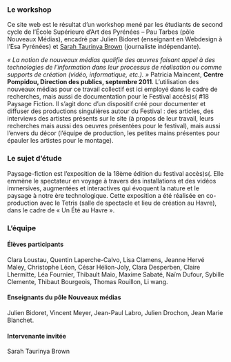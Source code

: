 ### Le workshop

Ce site web est le résultat d’un workshop mené par les étudiants de second cycle de l’École Supérieure d’Art des Pyrénées – Pau Tarbes (pôle Nouveaux Médias), encadré par Julien Bidoret (enseignant en Webdesign à l’Esa Pyrénées) et [Sarah Taurinya Brown](http://enreportagepermanent.com/) (journaliste indépendante).

*«  La notion de nouveaux médias qualifie des œuvres faisant appel à des technologies de l’information dans leur processus de réalisation ou comme supports de création (vidéo, informatique, etc.). »* Patricia Maincent, **Centre Pompidou, Direction des publics, septembre 2011**.
L’utilisation des nouveaux médias pour ce travail collectif est ici employé dans le cadre de recherches, mais aussi de documentation pour le Festival accès)s( #18 Paysage Fiction.
Il s’agit donc d’un dispositif créé pour documenter et diffuser des productions singulières autour du Festival : des articles, des interviews des artistes présents sur le site (à propos de leur travail, leurs recherches mais aussi des oeuvres présentées pour le festival), mais aussi l’envers du décor (l’équipe de production, les petites mains présentes pour épauler les artistes pour le montage).


### Le sujet d’étude
Paysage-fiction est l’exposition de la 18ème édition du festival accès)s(. Elle emmène le spectateur en voyage à travers des installations et des vidéos immersives, augmentées et interactives qui évoquent la nature et le paysage à notre ère technologique.
Cette exposition a été réalisée en co-production avec le Tetris (salle de spectacle et lieu de création au Havre), dans le cadre de « Un Été au Havre ».

### L’équipe
#### Élèves participants
Clara Loustau, Quentin Laperche-Calvo, Lisa Clamens, Jeanne Hervé Maley, Christophe Léon, César Hélion-Joly, Clara Desperben, Claire Lhermitte, Léa Fournier, Thibault Maio, Maxime Sabaté, Naïm Dufour, Sybille Clemente, Thibaut Bourgeois, Thomas Rouillon, Li wang.

#### Enseignants du pôle Nouveaux médias
Julien Bidoret, Vincent Meyer, Jean-Paul Labro, Julien Drochon, Jean Marie Blanchet.

#### Intervenante invitée
Sarah Taurinya Brown

